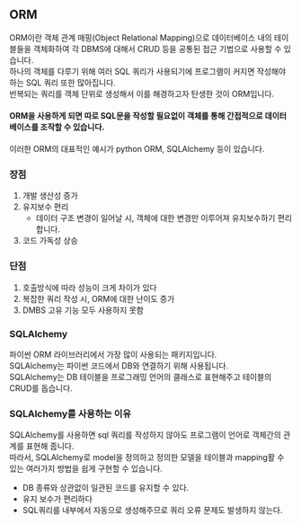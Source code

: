 ## ORM

ORM이란 객체 관계 매핑(Object Relational Mapping)으로 데이터베이스 내의 테이블들을 객체화하여 각 DBMS에 대해서 CRUD 등을 공통된 접근 기법으로 사용할 수 있습니다.   
하나의 객체를 다루기 위해 여러 SQL 쿼리가 사용되기에 프로그램이 커지면 작성해야하는 SQL 쿼리 또한 많아집니다.   
반복되는 쿼리를 객체 단위로 생성해서 이를 해경하고자 탄생한 것이 ORM입니다.

#### ORM을 사용하게 되면 따로 SQL문을 작성할 필요없이 객체를 통해 간접적으로 데이터베이스를 조작할 수 있습니다.

이러한 ORM의 대표적인 예시가 python ORM, SQLAlchemy 등이 있습니다.

### 장점
1. 개발 생산성 증가
2. 유지보수 편리
    - 데이터 구조 변경이 일어날 시, 객체에 대한 변경만 이루어져 유지보수하기 편리합니다.
3. 코드 가독성 상승

### 단점
1. 호출방식에 따라 성능이 크게 차이가 있다
2. 복잡한 쿼리 작성 시, ORM에 대한 난이도 증가
3. DMBS 고유 기능 모두 사용하지 못함

### SQLAlchemy

파이썬 ORM 라이브러리에서 가장 많이 사용되는 패키지입니다.   
SQLAlchemy는 파이썬 코드에서 DB와 연결하기 위해 사용됩니다.   
SQLAlchemy는 DB 테이블을 프로그래밍 언어의 클래스로 표현해주고 테이블의 CRUD를 돕습니다.

### SQLAlchemy를 사용하는 이유

SQLAlchemy를 사용하면 sql 쿼리를 작성하지 않아도 프로그램이 언어로 객체간의 관계를 표현해 줍니다.   
따라서, SQLAlchemy로 model을 정의하고 정의한 모델을 테이블과 mapping활 수 있는 여러가지 방법을 쉽게 구현할 수 있습니다.
- DB 종류와 상관없이 일관된 코드를 유지할 수 있다.
- 유지 보수가 편리하다
- SQL쿼리를 내부에서 자동으로 생성해주므로 쿼리 오류 문제도 발생하지 않는다.

